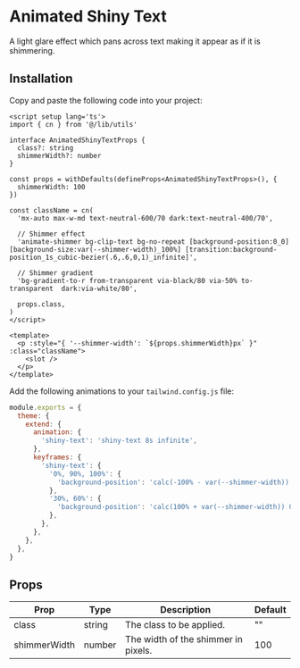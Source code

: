 # Animated Shiny Text

A light glare effect which pans across text making it appear as if it is shimmering.

<demo src="../../src/example/animatedShinyText/Demo.vue" srcCode="../../src/spark-ui-demos/animatedShinyText/AnimatedShinyText.vue" />

## Installation

Copy and paste the following code into your project:

```vue [AnimatedShinyText.vue]
<script setup lang='ts'>
import { cn } from '@/lib/utils'

interface AnimatedShinyTextProps {
  class?: string
  shimmerWidth?: number
}

const props = withDefaults(defineProps<AnimatedShinyTextProps>(), {
  shimmerWidth: 100
})

const className = cn(
  'mx-auto max-w-md text-neutral-600/70 dark:text-neutral-400/70',

  // Shimmer effect
  'animate-shimmer bg-clip-text bg-no-repeat [background-position:0_0] [background-size:var(--shimmer-width)_100%] [transition:background-position_1s_cubic-bezier(.6,.6,0,1)_infinite]',

  // Shimmer gradient
  'bg-gradient-to-r from-transparent via-black/80 via-50% to-transparent  dark:via-white/80',

  props.class,
)
</script>

<template>
  <p :style="{ '--shimmer-width': `${props.shimmerWidth}px` }" :class="className">
    <slot />
  </p>
</template>
```

Add the following animations to your `tailwind.config.js` file:

```js {4,5,6,7,8,9,10,11,12,13,14,15,16} [tailwind.config.js]
module.exports = {
  theme: {
    extend: {
      animation: {
        'shiny-text': 'shiny-text 8s infinite',
      },
      keyframes: {
        'shiny-text': {
          '0%, 90%, 100%': {
            'background-position': 'calc(-100% - var(--shimmer-width)) 0',
          },
          '30%, 60%': {
            'background-position': 'calc(100% + var(--shimmer-width)) 0',
          },
        },
      },
    },
  },
}
```

## Props

| Prop         | Type   | Description                         | Default |
| ------------ | ------ | ----------------------------------- | ------- |
| class        | string | The class to be applied.            | ""      |
| shimmerWidth | number | The width of the shimmer in pixels. | 100     |
